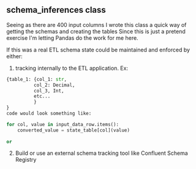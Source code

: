 ## schema_inferences class

Seeing as there are 400 input columns I wrote this class a quick way of getting the schemas and creating the tables
Since this is just a pretend exercise I'm letting Pandas do the work for me here.

If this was a real ETL schema state could be maintained and enforced by either:

1) tracking internally to the ETL application.  Ex:
``` python
{table_1: {col_1: str,
          col_2: Decimal,
          col_3, Int,
          etc...
          }
}
code would look something like:

for col, value in input_data_row.items():
    converted_value = state_table[col](value)
 
or
``` 
2) Build or use an external schema tracking tool like Confluent Schema Registry

